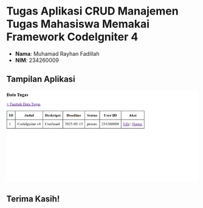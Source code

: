 # Tugas Aplikasi CRUD Manajemen Tugas Mahasiswa Memakai Framework CodeIgniter 4

- **Nama**: Muhamad Rayhan Fadillah
- **NIM**: 234260009

## Tampilan Aplikasi
![Halaman Utama](Assets/tampilan.png)

## Terima Kasih!
